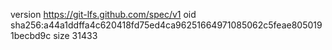 version https://git-lfs.github.com/spec/v1
oid sha256:a44a1ddffa4c620418fd75ed4ca96251664971085062c5feae8050191becbd9c
size 31433
